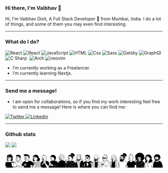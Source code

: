 ### Hi there, I'm Vaibhav 👋 

Hi, I'm Vaibhav Dixit, A Full Stack Developer 🚀 from Mumbai, India. I do a lot of things, and some of them you may even find interesting.

---

### What do I do?

<p>
  <img alt="React" src="https://img.shields.io/badge/next.js-000000?style=for-the-badge&logo=nextdotjs&logoColor=white" />
  <img alt="React" src="https://img.shields.io/badge/React-61DAFB?logo=react&logoColor=white&style=for-the-badge" />
  <img alt="JavaScript" src="https://img.shields.io/badge/JavaScript-F7DF1E?logo=javascript&logoColor=white&style=for-the-badge" />
  <img alt="HTML" src="https://img.shields.io/badge/HTML-E34F26?logo=html5&logoColor=white&style=for-the-badge" />
  <img alt="Css" src="https://img.shields.io/badge/CSS-1572B6?logo=css3&logoColor=white&style=for-the-badge" />
  <img alt="Sass" src="https://img.shields.io/badge/Sass-CC6699?logo=sass&logoColor=white&style=for-the-badge" />
  <img alt="Gatsby" src="https://img.shields.io/badge/Gatsby-663399?logo=gatsby&logoColor=white&style=for-the-badge" />
  <img alt="GraphQl" src="https://img.shields.io/badge/GraphQL-E10098?logo=graphql&logoColor=white&style=for-the-badge" />
  <img alt="C Sharp" src="https://img.shields.io/badge/C%23-239120?logo=c-sharp&logoColor=white&style=for-the-badge" />
  <img alt="" src="https://img.shields.io/badge/Amazon%20AWS-232F3E?logo=amazonaws&logoColor=fff&style=for-the-badge">
  <img alt="Arch" src="https://img.shields.io/badge/Arch_Linux-1793D1?style=for-the-badge&logo=arch-linux&logoColor=white">
  <img alt="neovim" src="https://img.shields.io/badge/NeoVim-%2357A143.svg?&style=for-the-badge&logo=neovim&logoColor=white">
</p>

- I’m currently working as a Freelancer. 
- I’m currently learning Nextjs.



---

### Send me a message!

- I am open for collaborations, so if you find my work interesting feel free to send me a message! Here is where you can find me:

<p>
  <a href="https://twitter.com/dixitvaib">
    <img alt="Twitter" src="https://img.shields.io/badge/Twitter-1DA1F2?logo=twitter&logoColor=white&style=for-the-badge" />
  </a>
  <a href="https://www.linkedin.com/in/vaibhav-dixit-7a7622117/">
    <img alt="Linkedin" src="https://img.shields.io/badge/linkedin-0077B5?logo=linkedin&logoColor=white&style=for-the-badge" />
  </a>
</p>

---

### Github stats


<p>
  <img src = "https://github-readme-stats.vercel.app/api?username=vaibdix&show_icons=true&theme=vue-dark&line_height=27">
  <img src = "https://github-readme-stats.vercel.app/api/top-langs?username=vaibdix&layout=compact&langs_count=8&card_width=320&show_icons=true&theme=dark">
</p>

<div align="center">
  <img src="https://raw.githubusercontent.com/vaibdix/vaibdix/master/a.svg">
</div>
